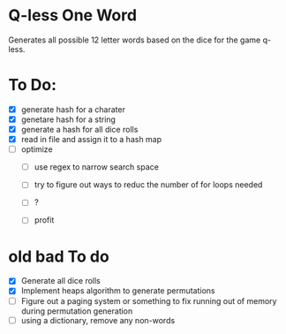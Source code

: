 # Q-less One Word

Generates all possible 12 letter words based on the dice for the game q-less.

# To Do:
- [x] generate hash for a charater
- [x] genetare hash for a string
- [x] generate a hash for all dice rolls
- [x] read in file and assign it to a hash map
- [ ] optimize
	- [ ] use regex to narrow search space
	- [ ] try to figure out ways to reduc the number of for loops needed
	- [ ] ?
	- [ ] profit


# old bad To do
- [x] Generate all dice rolls
- [x] Implement heaps algorithm to generate permutations
- [ ] Figure out a paging system or something to fix running out of memory during permutation generation
- [ ] using a dictionary, remove any non-words
